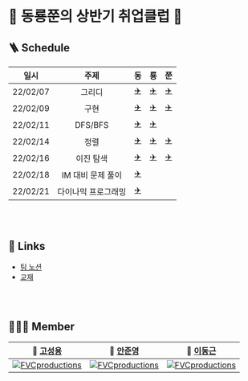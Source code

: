 # 🧐 동룡쭌의 상반기 취업클럽 🧐

## 🪜 Schedule

|일시|주제|동|룡|쭌|
|:---:|:---:|:---:|:---:|:---:|
|22/02/07|그리디|[✈️](./donggeun/ch3그리디)|[✈️](./seongyong/greedy)|[✈️](./junyoung/week1/mon/greedy)|
|22/02/09|구현|[✈️](./donggeun/ch4구현)|[✈️](./seongyong/Implementation)|[️✈️](./junyoung/week1/wed/implement)|
|22/02/11|DFS/BFS|[✈️](./donggeun/ch5DFS_BFS)|[✈️](./seongyong/DFS,BFS)|[️]()
|22/02/14|정렬|[✈️](./donggeun/ch6정렬)|[✈️](./seongyong/Sort)|[✈️](./junyoung/week2/sorting)|
|22/02/16|이진 탐색|[✈️](./donggeun/ch7이진탐색)|[✈️](./seongyong/BinarySearch)|[✈️]()|
|22/02/18|IM 대비 문제 풀이|[✈️](./donggeun/IM대비)|||
|22/02/21|다이나믹 프로그래밍|[✈️](./donggeun/ch8다이나믹프로그래밍)|||

<br/>
<br/>

## 🚀 Links

- [팀 노션](https://geeneve.notion.site/08a5c2ee34fd40da84ef43b5358b6409)
- [교재](http://www.yes24.com/Product/Goods/91433923)

<br/>
<br/>

## 👨‍👦‍👦 Member

| **🙋 [고성용](https://github.com/holmir97)** | **🙋 [안준영](https://github.com/junyoii)**   | **🙋 [이동근](https://github.com/geeneve)**  |
|:---------------------:|:---------------------:|:---------------------:|
| [![FVCproductions](https://avatars.githubusercontent.com/u/64517473?v=4)]() | [![FVCproductions](https://avatars.githubusercontent.com/u/67837091?v=4)]() | [![FVCproductions](https://avatars.githubusercontent.com/u/68222629?v=4)]() |
